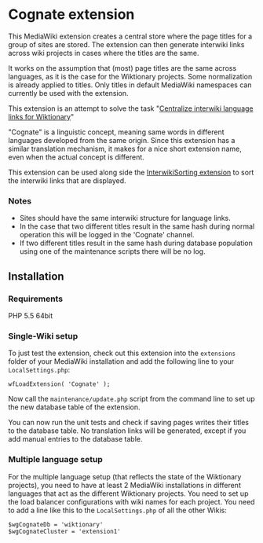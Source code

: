 # Cognate extension

This MediaWiki extension creates a central store where the page titles for a group of sites are stored.
The extension can then generate interwiki links across wiki projects in cases where the titles are the same.

It works on the assumption that (most) page titles are the same across languages, as it is the case for the Wiktionary 
projects.
Some normalization is already applied to titles.
Only titles in default MediaWiki namespaces can currently be used with the extension.

This extension is an attempt to solve the task
"[Centralize interwiki language links for Wiktionary](https://phabricator.wikimedia.org/T987)"

"Cognate" is a linguistic concept, meaning same words in different languages developed from the same origin. 
Since this extension has a similar translation mechanism, it makes for a nice short extension name, even when the 
actual concept is different.

This extension can be used along side the [InterwikiSorting extension](https://www.mediawiki.org/wiki/Extension:InterwikiSorting) to sort the interwiki links that are displayed.

### Notes

 - Sites should have the same interwiki structure for language links.
 - In the case that two different titles result in the same hash during normal operation this will be logged in the 'Cognate' channel.
 - If two different titles result in the same hash during database population using one of the maintenance scripts there will be no log.

## Installation

### Requirements
PHP 5.5 64bit

### Single-Wiki setup
To just test the extension, check out this extension into the `extensions` folder of your MediaWiki installation and add 
the following line to  your `LocalSettings.php`:

    wfLoadExtension( 'Cognate' );

Now call the `maintenance/update.php` script from the command line to set up the new database table of the extension.

You can now run the unit tests and check if saving pages writes their titles to the database table.
No translation links will be generated, except if you add manual entries to the database table.

### Multiple language setup
For the multiple language setup (that reflects the state of the Wiktionary projects), you need to have at least 2 MediaWiki installations in different languages that act as the different Wiktionary projects.
You need to set up the load balancer configurations with wiki names for each project.
You need to add a line like this to the `LocalSettings.php` of all the other Wikis:

    $wgCognateDb = 'wiktionary'
    $wgCognateCluster = 'extension1'
